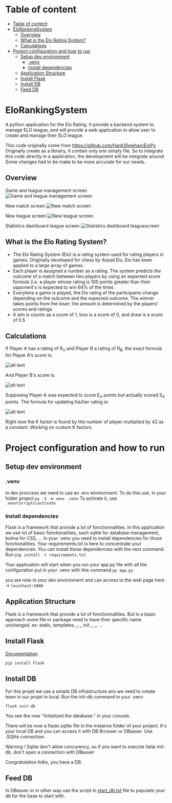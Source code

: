 <!-- TOC -->
# Table of content
- [Table of content](#table-of-content)
- [EloRankingSystem](#elorankingsystem)
  - [Overview](#overview)
  - [What is the Elo Rating System?](#what-is-the-elo-rating-system)
  - [Calculations](#calculations)
- [Project configuration and how to run](#project-configuration-and-how-to-run)
  - [Setup dev environment](#setup-dev-environment)
    - [.venv](#venv)
    - [Install dependencies](#install-dependencies)
  - [Application Structure](#application-structure)
  - [Install Flask](#install-flask)
  - [Install DB](#install-db)
  - [Feed DB](#feed-db)
<!-- TOC -->

# EloRankingSystem
A python application for the Elo Rating. It provide a backend system to manage ELO league, and will provide a web application to allow user to create and manage their ELO league.

This code originally come from https://github.com/HankSheehan/EloPy
Originally create as a librairy, it contain only one simply file.
So to integrate this code directly in a application, the development 
will be integrate around. Some changes had to be make to be more accurate for our needs.

## Overview
Game and league management screen
![Game and league management screen](/projet/static/logo/écran%20acceuil%20Elo%20Ranking%20System.png "Game and league management screen")

New match screen
![New match screen](/projet/static/logo/écran%20nouveaux%20match%20ERS.png "New match screen")

New league screen
![New league screen](/projet/static/logo/écran%20nouvelle%20league%20ERS.png "New league screen")

Statistics dashboard league screen
![Statistics dashboard leaguescreen](/projet/static/logo/écran%20stat%20ERS.png "Statistics dashboard league screen")

## What is the Elo Rating System?
* The Elo Rating System (Elo) is a rating system used for rating players in games. Originally developed for chess by Arpad Elo, Elo has been applied to a large array of games.
* Each player is assigned a number as a rating. The system predicts the outcome of a match between two players by using an expected score formula (i.e. a player whose rating is 100 points greater than their opponent's is expected to win 64% of the time).
* Everytime a game is played, the Elo rating of the participants change depending on the outcome and the expected outcome. The winner takes points from the loser; the amount is determined by the players' scores and ratings
* A win is counts as a score of 1, loss is a score of 0, and draw is a score of 0.5


## Calculations
If Player A has a rating of R<sub>A</sub> and Player B a rating of R<sub>B</sub>, the exact formula for Player A's score is:

![alt text](https://wikimedia.org/api/rest_v1/media/math/render/svg/51346e1c65f857c0025647173ae48ddac904adcb)

And Player B's score is:

![alt text](https://wikimedia.org/api/rest_v1/media/math/render/svg/4b340e7d15e61ee7d90f428dcf7f4b3c049d89ff)

Supposing Player A was expected to score E<sub>A</sub> points but actually scored S<sub>A</sub> points. The formula for updating his/her rating is:

![alt text](https://wikimedia.org/api/rest_v1/media/math/render/svg/09a11111b433582eccbb22c740486264549d1129)

Right now the K factor is found by the number of player multiplied by 42 as a constant. Working on custom K factors.


# Project configuration and how to run
## Setup dev environment 
### .venv
In dev proccess we need to use an .env environment. To do this use, in your folder project
`py -3 -m venv .venv`
To activate it, use
`.venv\Scripts\activate`
### Install dependencies
Flask is a framework that provide a lot of fonctionnalities.
In this application we use lot of basic fonctionalities, such sqlite for database management, bulma for CSS, ...
In your .venv you need to install dependencies for those fonctionalities.
Your requirements.txt is here to concentrate your dependencies.
You can install those dependencies with the next command.
Run `pip install -r requirements.txt`

Your application will start when you run your app.py file with all the configuration put in your .venv with this command
`py app.py`

you are now in your dev environment and can access to the web page here -> `localhost:5000`

## Application Structure
Flask is a framework that provide a lot of fonctionnalities.
But in a basic approach some file or package need to have their specific name unchanged. ex: static, templates, _ _ init _ _, ...

## Install Flask 
[Documentation](https://flask.palletsprojects.com/en/3.0.x/installation/)

`pip install Flask`

## Install DB
For this projet we use a simple DB infrastructure ans we need to create team in our projet
in local.
Run the init-db command in your .venv

`flask init-db`

You see the now "Initialized the database." in your console.

There will be now a flaskr.sqlite file in the instance folder of your project.
It's your local DB and you can access it with DB Browser or DBeaver.
Use .SQlite connection.

Warning !
Sqlite don't allow concurency, so if you want to execute falsk init-db, don't open a connection with DBeaver

Congratulation folks, you have a DB.

## Feed DB
In DBeaver or in other way use the script in [start_db.txt](start_db.txt) file to populate your db for the base to start with.



